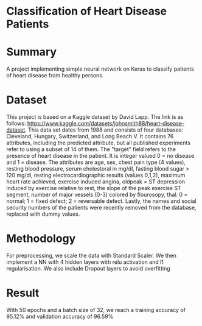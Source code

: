 # Classification of Heart Disease Patients

# Summary 
A project implementing simple neural network on Keras to classify patients of heart disease from healthy persons.

# Dataset
This project is based on a Kaggle dataset by David Lapp. The link is as follows: https://www.kaggle.com/datasets/johnsmith88/heart-disease-dataset.  This data set dates from 1988 and consists of four databases: Cleveland, Hungary, Switzerland, and Long Beach V. It contains 76 attributes, including the predicted attribute, but all published experiments refer to using a subset of 14 of them. The "target" field refers to the presence of heart disease in the patient. It is integer valued 0 = no disease and 1 = disease.  The attributes are age, sex, chest pain type (4 values), resting blood pressure, serum cholestoral in mg/dl, fasting blood sugar > 120 mg/dl, resting electrocardiographic results (values 0,1,2), maximum heart rate achieved, exercise induced angina, oldpeak = ST depression induced by exercise relative to rest, the slope of the peak exercise ST segment, number of major vessels (0-3) colored by flourosopy, thal: 0 = normal; 1 = fixed defect; 2 = reversable defect.  Lastly, the names and social security numbers of the patients were recently removed from the database, replaced with dummy values.

# Methodology
For preprocessing, we scale the data with Standard Scaler. We then implement a NN with 4 hidden layers with relu activation and l1 regularisation. We also include Dropout layers to avoid overfitting

# Result
With 50 epochs and a batch size of 32, we reach a training accuracy of 95.12% and validation accuracy of 96.59%
